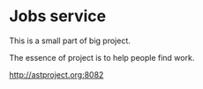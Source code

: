 # Jobs service

This is a small part of big project.

The essence of project is to help people find work.

http://astproject.org:8082
